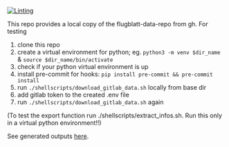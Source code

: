 [![Linting](https://github.com/Flugblatter/data/workflows/Lint/badge.svg)](https://github.com/Flugblatter/data/workflows/Lint/badge.svg)

This repo provides a local copy of the flugblatt-data-repo from gh.
For testing
1. clone this repo
2. create a virtual environment for python; eg. 
        `python3 -m venv $dir_name` & 
        `source $dir_name/bin/activate`
3. check if your python virtual environment is up
4. install pre-commit for hooks: `pip install pre-commit && pre-commit install`
6. run `./shellscripts/download_gitlab_data.sh` locally from base dir
7. add gitlab token to the created .env file
8. run `./shellscripts/download_gitlab_data.sh` again

(To test the export function run ./shellscripts/extract_infos.sh. Run this only in a virtual python environment!!)

See generated outputs [here](https://github.com/Flugblatter/flugblaetter_data_ouput).
